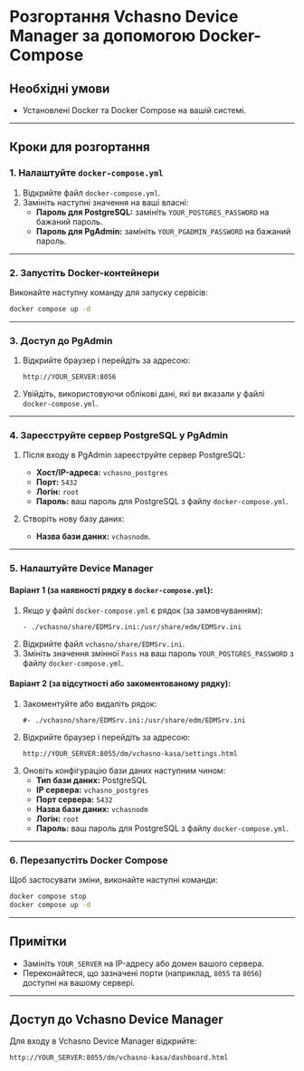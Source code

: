# Розгортання Vchasno Device Manager за допомогою Docker-Compose

## Необхідні умови
- Установлені Docker та Docker Compose на вашій системі.

---

## Кроки для розгортання

### 1. Налаштуйте `docker-compose.yml`
1. Відкрийте файл `docker-compose.yml`.
2. Замініть наступні значення на ваші власні:
   - **Пароль для PostgreSQL:** замініть `YOUR_POSTGRES_PASSWORD` на бажаний пароль.
   - **Пароль для PgAdmin:** замініть `YOUR_PGADMIN_PASSWORD` на бажаний пароль.

---

### 2. Запустіть Docker-контейнери
Виконайте наступну команду для запуску сервісів:
```bash
docker compose up -d
```

---

### 3. Доступ до PgAdmin
1. Відкрийте браузер і перейдіть за адресою:
   ```
   http://YOUR_SERVER:8056
   ```
2. Увійдіть, використовуючи облікові дані, які ви вказали у файлі `docker-compose.yml`.

---

### 4. Зареєструйте сервер PostgreSQL у PgAdmin
1. Після входу в PgAdmin зареєструйте сервер PostgreSQL:
   - **Хост/ІP-адреса:** `vchasno_postgres`
   - **Порт:** `5432`
   - **Логін:** `root`
   - **Пароль:** ваш пароль для PostgreSQL з файлу `docker-compose.yml`.

2. Створіть нову базу даних:
   - **Назва бази даних:** `vchasnodm`.

---

### 5. Налаштуйте Device Manager

#### Варіант 1 (за наявності рядку в `docker-compose.yml`):
1. Якщо у файлі `docker-compose.yml` є рядок (за замовчуванням):
   ```
   - ./vchasno/share/EDMSrv.ini:/usr/share/edm/EDMSrv.ini
   ```
2. Відкрийте файл `vchasno/share/EDMSrv.ini`.
3. Змініть значення змінної `Pass` на ваш пароль `YOUR_POSTGRES_PASSWORD` з файлу `docker-compose.yml`.

#### Варіант 2 (за відсутності або закоментованому рядку):
1. Закоментуйте або видаліть рядок:
   ```
   #- ./vchasno/share/EDMSrv.ini:/usr/share/edm/EDMSrv.ini
   ```
2. Відкрийте браузер і перейдіть за адресою:
   ```
   http://YOUR_SERVER:8055/dm/vchasno-kasa/settings.html
   ```
3. Оновіть конфігурацію бази даних наступним чином:
   - **Тип бази даних:** PostgreSQL
   - **IP сервера:** `vchasno_postgres`
   - **Порт сервера:** `5432`
   - **Назва бази даних:** `vchasnodm`
   - **Логін:** `root`
   - **Пароль:** ваш пароль для PostgreSQL з файлу `docker-compose.yml`.

---

### 6. Перезапустіть Docker Compose
Щоб застосувати зміни, виконайте наступні команди:
```bash
docker compose stop
docker compose up -d
```

---

## Примітки
- Замініть `YOUR_SERVER` на IP-адресу або домен вашого сервера.
- Переконайтеся, що зазначені порти (наприклад, `8055` та `8056`) доступні на вашому сервері.

---

## Доступ до Vchasno Device Manager
Для входу в Vchasno Device Manager відкрийте:
```
http://YOUR_SERVER:8055/dm/vchasno-kasa/dashboard.html
```

